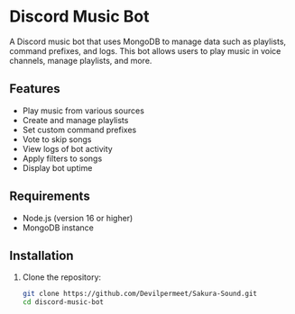 # Discord Music Bot

A Discord music bot that uses MongoDB to manage data such as playlists, command prefixes, and logs. This bot allows users to play music in voice channels, manage playlists, and more.

## Features

- Play music from various sources
- Create and manage playlists
- Set custom command prefixes
- Vote to skip songs
- View logs of bot activity
- Apply filters to songs
- Display bot uptime

## Requirements

- Node.js (version 16 or higher)
- MongoDB instance

## Installation

1. Clone the repository:

   ```bash
   git clone https://github.com/Devilpermeet/Sakura-Sound.git
   cd discord-music-bot
